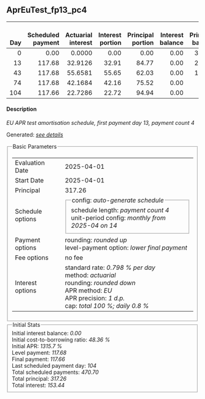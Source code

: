 <h2>AprEuTest_fp13_pc4</h2>
<table>
    <thead style="vertical-align: bottom;">
        <th style="text-align: right;">Day</th>
        <th style="text-align: right;">Scheduled payment</th>
        <th style="text-align: right;">Actuarial interest</th>
        <th style="text-align: right;">Interest portion</th>
        <th style="text-align: right;">Principal portion</th>
        <th style="text-align: right;">Interest balance</th>
        <th style="text-align: right;">Principal balance</th>
        <th style="text-align: right;">Total actuarial interest</th>
        <th style="text-align: right;">Total interest</th>
        <th style="text-align: right;">Total principal</th>
    </thead>
    <tr style="text-align: right;">
        <td class="ci00">0</td>
        <td class="ci01" style="white-space: nowrap;">0.00</td>
        <td class="ci02">0.0000</td>
        <td class="ci03">0.00</td>
        <td class="ci04">0.00</td>
        <td class="ci05">0.00</td>
        <td class="ci06">317.26</td>
        <td class="ci07">0.0000</td>
        <td class="ci08">0.00</td>
        <td class="ci09">0.00</td>
    </tr>
    <tr style="text-align: right;">
        <td class="ci00">13</td>
        <td class="ci01" style="white-space: nowrap;">117.68</td>
        <td class="ci02">32.9126</td>
        <td class="ci03">32.91</td>
        <td class="ci04">84.77</td>
        <td class="ci05">0.00</td>
        <td class="ci06">232.49</td>
        <td class="ci07">32.9126</td>
        <td class="ci08">32.91</td>
        <td class="ci09">84.77</td>
    </tr>
    <tr style="text-align: right;">
        <td class="ci00">43</td>
        <td class="ci01" style="white-space: nowrap;">117.68</td>
        <td class="ci02">55.6581</td>
        <td class="ci03">55.65</td>
        <td class="ci04">62.03</td>
        <td class="ci05">0.00</td>
        <td class="ci06">170.46</td>
        <td class="ci07">88.5707</td>
        <td class="ci08">88.56</td>
        <td class="ci09">146.80</td>
    </tr>
    <tr style="text-align: right;">
        <td class="ci00">74</td>
        <td class="ci01" style="white-space: nowrap;">117.68</td>
        <td class="ci02">42.1684</td>
        <td class="ci03">42.16</td>
        <td class="ci04">75.52</td>
        <td class="ci05">0.00</td>
        <td class="ci06">94.94</td>
        <td class="ci07">130.7391</td>
        <td class="ci08">130.72</td>
        <td class="ci09">222.32</td>
    </tr>
    <tr style="text-align: right;">
        <td class="ci00">104</td>
        <td class="ci01" style="white-space: nowrap;">117.66</td>
        <td class="ci02">22.7286</td>
        <td class="ci03">22.72</td>
        <td class="ci04">94.94</td>
        <td class="ci05">0.00</td>
        <td class="ci06">0.00</td>
        <td class="ci07">153.4677</td>
        <td class="ci08">153.44</td>
        <td class="ci09">317.26</td>
    </tr>
</table>
<h4>Description</h4>
<p><i>EU APR test amortisation schedule, first payment day 13, payment count 4</i></p>
<p>Generated: <i><a href="../GeneratedDate.html">see details</a></i></p>
<fieldset><legend>Basic Parameters</legend>
<table>
    <tr>
        <td>Evaluation Date</td>
        <td>2025-04-01</td>
    </tr>
    <tr>
        <td>Start Date</td>
        <td>2025-04-01</td>
    </tr>
    <tr>
        <td>Principal</td>
        <td>317.26</td>
    </tr>
    <tr>
        <td>Schedule options</td>
        <td>
            <fieldset>
                <legend>config: <i>auto-generate schedule</i></legend>
                <div>schedule length: <i><i>payment count</i> 4</i></div>
                <div>unit-period config: <i>monthly from 2025-04 on 14</i></div>
            </fieldset>
        </td>
    </tr>
    <tr>
        <td>Payment options</td>
        <td>
            <div>
                <div>rounding: <i>rounded up</i></div>
                <div>level-payment option: <i>lower&nbsp;final&nbsp;payment</i></div>
            </div>
        </td>
    </tr>
    <tr>
        <td>Fee options</td>
        <td>no fee
        </td>
    </tr>
    <tr>
        <td>Interest options</td>
        <td>
            <div>
                <div>standard rate: <i>0.798 % per day</i></div>
                <div>method: <i>actuarial</i></div>
                <div>rounding: <i>rounded down</i></div>
                <div>APR method: <i>EU</i></div>
                <div>APR precision: <i>1 d.p.</i></div>
                <div>cap: <i>total 100 %; daily 0.8 %</div>
            </div>
        </td>
    </tr>
</table></fieldset>
<fieldset><legend>Initial Stats</legend>
<div>
    <div>Initial interest balance: <i>0.00</i></div>
    <div>Initial cost-to-borrowing ratio: <i>48.36 %</i></div>
    <div>Initial APR: <i>1315.7 %</i></div>
    <div>Level payment: <i>117.68</i></div>
    <div>Final payment: <i>117.66</i></div>
    <div>Last scheduled payment day: <i>104</i></div>
    <div>Total scheduled payments: <i>470.70</i></div>
    <div>Total principal: <i>317.26</i></div>
    <div>Total interest: <i>153.44</i></div>
</div></fieldset>